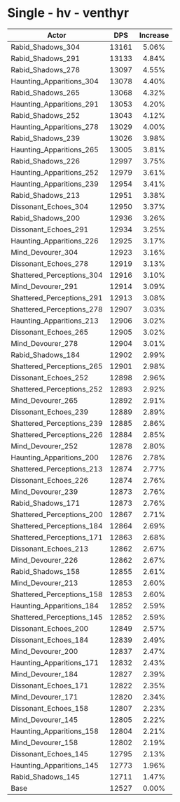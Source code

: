 # Single - hv - venthyr
| Actor | DPS | Increase |
|---|:---:|:---:|
|Rabid_Shadows_304|13161|5.06%|
|Rabid_Shadows_291|13133|4.84%|
|Rabid_Shadows_278|13097|4.55%|
|Haunting_Apparitions_304|13078|4.40%|
|Rabid_Shadows_265|13068|4.32%|
|Haunting_Apparitions_291|13053|4.20%|
|Rabid_Shadows_252|13043|4.12%|
|Haunting_Apparitions_278|13029|4.00%|
|Rabid_Shadows_239|13026|3.98%|
|Haunting_Apparitions_265|13005|3.81%|
|Rabid_Shadows_226|12997|3.75%|
|Haunting_Apparitions_252|12979|3.61%|
|Haunting_Apparitions_239|12954|3.41%|
|Rabid_Shadows_213|12951|3.38%|
|Dissonant_Echoes_304|12950|3.37%|
|Rabid_Shadows_200|12936|3.26%|
|Dissonant_Echoes_291|12934|3.25%|
|Haunting_Apparitions_226|12925|3.17%|
|Mind_Devourer_304|12923|3.16%|
|Dissonant_Echoes_278|12919|3.13%|
|Shattered_Perceptions_304|12916|3.10%|
|Mind_Devourer_291|12914|3.09%|
|Shattered_Perceptions_291|12913|3.08%|
|Shattered_Perceptions_278|12907|3.03%|
|Haunting_Apparitions_213|12906|3.02%|
|Dissonant_Echoes_265|12905|3.02%|
|Mind_Devourer_278|12904|3.01%|
|Rabid_Shadows_184|12902|2.99%|
|Shattered_Perceptions_265|12901|2.98%|
|Dissonant_Echoes_252|12898|2.96%|
|Shattered_Perceptions_252|12893|2.92%|
|Mind_Devourer_265|12892|2.91%|
|Dissonant_Echoes_239|12889|2.89%|
|Shattered_Perceptions_239|12885|2.86%|
|Shattered_Perceptions_226|12884|2.85%|
|Mind_Devourer_252|12878|2.80%|
|Haunting_Apparitions_200|12876|2.78%|
|Shattered_Perceptions_213|12874|2.77%|
|Dissonant_Echoes_226|12874|2.76%|
|Mind_Devourer_239|12873|2.76%|
|Rabid_Shadows_171|12873|2.76%|
|Shattered_Perceptions_200|12867|2.71%|
|Shattered_Perceptions_184|12864|2.69%|
|Shattered_Perceptions_171|12863|2.68%|
|Dissonant_Echoes_213|12862|2.67%|
|Mind_Devourer_226|12862|2.67%|
|Rabid_Shadows_158|12855|2.61%|
|Mind_Devourer_213|12853|2.60%|
|Shattered_Perceptions_158|12853|2.60%|
|Haunting_Apparitions_184|12852|2.59%|
|Shattered_Perceptions_145|12852|2.59%|
|Dissonant_Echoes_200|12849|2.57%|
|Dissonant_Echoes_184|12839|2.49%|
|Mind_Devourer_200|12837|2.47%|
|Haunting_Apparitions_171|12832|2.43%|
|Mind_Devourer_184|12827|2.39%|
|Dissonant_Echoes_171|12822|2.35%|
|Mind_Devourer_171|12820|2.34%|
|Dissonant_Echoes_158|12807|2.23%|
|Mind_Devourer_145|12805|2.22%|
|Haunting_Apparitions_158|12804|2.21%|
|Mind_Devourer_158|12802|2.19%|
|Dissonant_Echoes_145|12795|2.13%|
|Haunting_Apparitions_145|12773|1.96%|
|Rabid_Shadows_145|12711|1.47%|
|Base|12527|0.00%|
